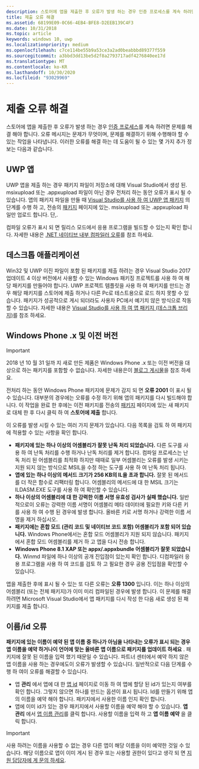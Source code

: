 ```yaml
---
description: 스토어에 앱을 제출한 후 오류가 발생 하는 경우 인증 프로세스를 계속 하려면 문제를 해결 해야 합니다.
title: 제출 오류 해결
ms.assetid: 68199E09-0C66-4EB4-BFE8-D2EEB139C4F3
ms.date: 10/31/2018
ms.topic: article
keywords: windows 10, uwp
ms.localizationpriority: medium
ms.openlocfilehash: c7ce114be55b9a53ce3a2ad0beabbbd89377f559
ms.sourcegitcommit: a3bbd3dd13be5d2f8a2793717adf4276840ee17d
ms.translationtype: MT
ms.contentlocale: ko-KR
ms.lasthandoff: 10/30/2020
ms.locfileid: "93029969"
---
```

# <a name="resolve-submission-errors"></a>제출 오류 해결

스토어에 앱을 제출한 후 오류가 발생 하는 경우 [인증 프로세스](the-app-certification-process.md)를 계속 하려면 문제를 해결 해야 합니다. 오류 메시지는 문제가 무엇이며, 문제를 해결하기 위해 수행해야 할 수 있는 작업을 나타냅니다. 이러한 오류를 해결 하는 데 도움이 될 수 있는 몇 가지 추가 정보는 다음과 같습니다.

## <a name="uwp-apps"></a>UWP 앱

UWP 앱을 제출 하는 경우 패키지 파일이 저장소에 대해 Visual Studio에서 생성 된. msixupload 또는 .appxupload 파일이 아닌 경우 전처리 하는 동안 오류가 표시 될 수 있습니다. 앱의 패키지 파일을 만들 때 [Visual Studio를 사용 하 여 UWP 앱 패키지](/windows/msix/package/packaging-uwp-apps) 의 단계를 수행 하 고, 전송의 [패키지](upload-app-packages.md) 페이지에 있는. msixupload 또는 .appxupload 파일만 업로드 합니다. 단,.

컴파일 오류가 표시 되 면 릴리스 모드에서 응용 프로그램을 빌드할 수 있는지 확인 합니다. 자세한 내용은 [.NET 네이티브 내부 컴파일러 오류](https://github.com/dotnet/core/blob/master/Documentation/ilcRepro.md)를 참조 하세요.

## <a name="desktop-application"></a>데스크톱 애플리케이션

Win32 및 UWP 이진 파일이 포함 된 패키지를 제출 하려는 경우 Visual Studio 2017 업데이트 4 이상 버전에서 사용할 수 있는 Windows 패키징 프로젝트를 사용 하 여 해당 패키지를 만들어야 합니다. UWP 프로젝트 템플릿을 사용 하 여 패키지를 만드는 경우 해당 패키지를 스토어에 제출 하거나 다른 Pc로 테스트용으로 로드 하지 못할 수 있습니다. 패키지가 성공적으로 게시 되더라도 사용자 PC에서 예기치 않은 방식으로 작동할 수 있습니다. 자세한 내용은 [Visual Studio를 사용 하 여 앱 패키지 (데스크톱 브리지)]( /windows/msix/desktop/desktop-to-uwp-packaging-dot-net)를 참조 하세요.

## <a name="windows-phone-8x-and-earlier"></a>Windows Phone .x 및 이전 버전

> [!IMPORTANT]
> 2018 년 10 월 31 일까 지 새로 만든 제품은 Windows Phone .x 또는 이전 버전을 대상으로 하는 패키지를 포함할 수 없습니다. 자세한 내용은이 [블로그 게시물](https://blogs.windows.com/windowsdeveloper/2018/08/20/important-dates-regarding-apps-with-windows-phone-8-x-and-earlier-and-windows-8-8-1-packages-submitted-to-microsoft-store)을 참조 하세요.

전처리 하는 동안 Windows Phone 패키지에 문제가 감지 되 면 **오류 2001** 이 표시 될 수 있습니다. 대부분의 경우에는 오류를 수정 하기 위해 앱의 패키지를 다시 빌드해야 합니다. 이 작업을 완료 한 후에는 이전 패키지를 전송의 [패키지](upload-app-packages.md) 페이지에 있는 새 패키지로 대체 한 후 다시 클릭 하 여 **스토어에 제출** 합니다.

이 오류를 발생 시킬 수 있는 여러 가지 문제가 있습니다. 다음 목록을 검토 하 여 패키지에 적용할 수 있는 사항을 확인 합니다.

-   **패키지에 있는 하나 이상의 어셈블리가 잘못 난독 처리 되었습니다.** 다른 도구를 사용 하 여 난독 처리를 수행 하거나 난독 처리를 제거 합니다. 컴파일 프로세스는 난독 처리 된 어셈블리를 최적화 하지만 때때로 일부 어셈블리는 오류를 발생 시키는 지원 되지 않는 방식으로 MSIL을 수정 하는 도구를 사용 하 여 난독 처리 됩니다.
-   **앱에 있는 하나 이상의 메서드 크기가 256 KB의 IL을 초과 합니다.** 잘못 된 메서드를 더 작은 함수로 리팩터링 합니다. 어셈블리의 메서드에 대 한 MSIL 크기는 ILDASM.EXE 도구를 사용 하 여 확인할 수 있습니다.
-   **하나 이상의 어셈블리에 대 한 강력한 이름 서명 유효성 검사가 실패 했습니다.** 일반적으로이 오류는 강력한 이름 서명이 어셈블리 메타 데이터에 필요한 키와 다른 키를 사용 하 여 수행 된 경우에 발생 합니다. 올바른 키로 서명 하거나 강력한 이름 서명을 제거 하십시오.
-   **패키지에는 혼합 모드 (관리 코드 및 네이티브 코드 포함) 어셈블리가 포함 되어 있습니다.** Windows Phone에서는 혼합 모드 어셈블리가 지원 되지 않습니다. 패키지에서 혼합 모드 어셈블리를 제거 하 고 앱을 다시 전송 합니다.
-   **Windows Phone 8.1 XAP 또는 appx/.appxbundle 어셈블리가 잘못 되었습니다.** Winmd 파일에 하나 이상의 공개 진입점이 있는지 확인 합니다. 디컴파일러 응용 프로그램을 사용 하 여 코드를 검토 하 고 필요한 경우 공용 진입점을 확인할 수 있습니다.

앱을 제출한 후에 표시 될 수 있는 또 다른 오류는 **오류 1300** 입니다. 이는 하나 이상의 어셈블리 (또는 전체 패키지)가 이미 미리 컴파일된 경우에 발생 합니다. 이 문제를 해결 하려면 Microsoft Visual Studio에서 앱 패키지를 다시 작성 한 다음 새로 생성 된 패키지를 제출 합니다.

## <a name="nameidentity-errors"></a>이름/id 오류

**패키지에 있는 이름이 예약 된 앱 이름 중 하나가 아님을 나타내는 오류가 표시 되는 경우 앱 이름을 예약 하거나이 언어에 맞는 올바른 앱 이름으로 패키지를 업데이트 하세요** . 패키지에 잘못 된 이름을 입력 했기 때문일 수 있습니다. 파트너 센터에서 예약 하지 않은 앱 이름을 사용 하는 경우에도이 오류가 발생할 수 있습니다. 일반적으로 다음 단계를 수행 하 여이 오류를 해결할 수 있습니다.

- 앱 **관리** 에서 앱에 대 한 [앱 id](view-app-identity-details.md) 페이지로 이동 하 여 앱에 할당 된 id가 있는지 여부를 확인 합니다. 그렇지 않으면 하나를 만드는 옵션이 표시 됩니다. Id를 만들기 위해 앱의 이름을 예약 해야 합니다. 패키지에서 사용한 이름 인지 확인 합니다.
- 앱에 이미 id가 있는 경우 패키지에서 사용할 이름을 예약 해야 할 수 있습니다. **앱 관리** 에서 [앱 이름 관리](manage-app-names.md)를 클릭 합니다. 사용할 이름을 입력 하 고 **앱 이름 예약** 을 클릭 합니다.

> [!IMPORTANT]
>  사용 하려는 이름을 사용할 수 없는 경우 다른 앱이 해당 이름을 이미 예약한 것일 수 있습니다. 해당 이름으로 앱이 이미 게시 된 경우 또는 사용할 권한이 있다고 생각 되 면 [지원 담당자에 게 문의 하세요](https://support.microsoft.com/getsupport/hostpage.aspx?locale=EN-US&supportregion=EN-US&ccfcode=US&ln=EN-US&pesid=14654&oaspworkflow=start_1.0.0.0&tenant=store&supporttopic_L1=31762156&supporttopic_L2=31762179).  

 

 
